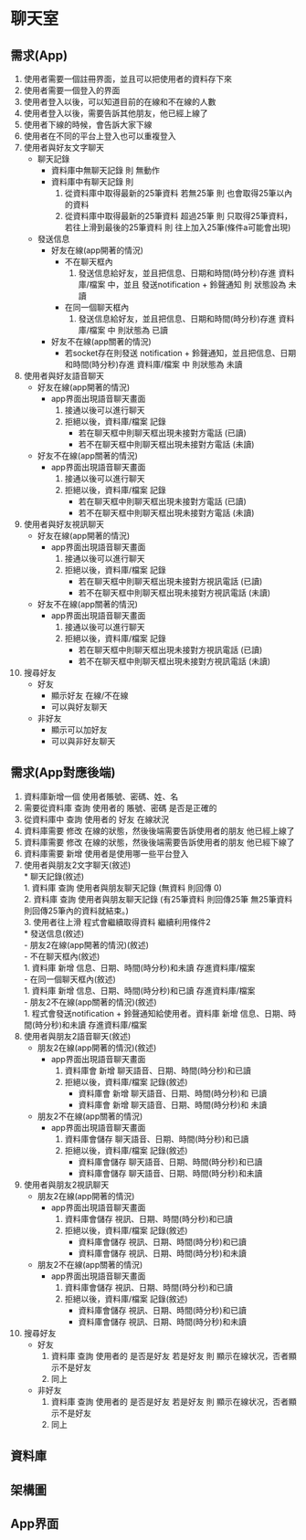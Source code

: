 # 聊天室
## 需求(App)
1. 使用者需要一個註冊界面，並且可以把使用者的資料存下來
2. 使用者需要一個登入的界面
3. 使用者登入以後，可以知道目前的在線和不在線的人數
4. 使用者登入以後，需要告訴其他朋友，他已經上線了
5. 使用者下線的時候，會告訴大家下線
6. 使用者在不同的平台上登入也可以重複登入
7.  使用者與好友文字聊天
    * 聊天記錄  
        - 資料庫中無聊天記錄 則 無動作
        - 資料庫中有聊天記錄 則
            1. 從資料庫中取得最新的25筆資料 若無25筆 則 也會取得25筆以內的資料
            2. 從資料庫中取得最新的25筆資料 超過25筆 則 只取得25筆資料，若往上滑到最後的25筆資料 則 往上加入25筆(條件a可能會出現)
    * 發送信息
        - 好友在線(app開著的情況)
            - 不在聊天框內
                1. 發送信息給好友，並且把信息、日期和時間(時分秒)存進 資料庫/檔案 中，並且 發送notification + 鈴聲通知 則 狀態設為 未讀
            - 在同一個聊天框內
                1. 發送信息給好友，並且把信息、日期和時間(時分秒)存進 資料庫/檔案 中 則狀態為 已讀  
        - 好友不在線(app關著的情況)
            - 若socket存在則發送 notification + 鈴聲通知，並且把信息、日期和時間(時分秒)存進 資料庫/檔案 中 則狀態為 未讀  
8. 使用者與好友語音聊天
    * 好友在線(app開著的情況)
        - app界面出現語音聊天畫面
            1. 接通以後可以進行聊天
            2. 拒絕以後，資料庫/檔案 記錄
                - 若在聊天框中則聊天框出現未接對方電話 (已讀)
                - 若不在聊天框中則聊天框出現未接對方電話 (未讀)
    * 好友不在線(app關著的情況)
        - app界面出現語音聊天畫面
            1. 接通以後可以進行聊天
            2. 拒絕以後，資料庫/檔案 記錄
                - 若在聊天框中則聊天框出現未接對方電話 (已讀)
                - 若不在聊天框中則聊天框出現未接對方電話 (未讀)
9. 使用者與好友視訊聊天
    * 好友在線(app開著的情況)
        - app界面出現語音聊天畫面
            1. 接通以後可以進行聊天
            2. 拒絕以後，資料庫/檔案 記錄
                - 若在聊天框中則聊天框出現未接對方視訊電話 (已讀)
                - 若不在聊天框中則聊天框出現未接對方視訊電話 (未讀)
    * 好友不在線(app關著的情況)
        - app界面出現語音聊天畫面
            1. 接通以後可以進行聊天
            2. 拒絕以後，資料庫/檔案 記錄
                - 若在聊天框中則聊天框出現未接對方視訊電話 (已讀)
                - 若不在聊天框中則聊天框出現未接對方視訊電話 (未讀)
10. 搜尋好友
    * 好友
        - 顯示好友 在線/不在線
        - 可以與好友聊天
    * 非好友
        - 顯示可以加好友
        - 可以與非好友聊天

## 需求(App對應後端)
1. 資料庫新增一個 使用者賬號、密碼、姓、名   
2. 需要從資料庫 查詢 使用者的 賬號、密碼 是否是正確的
3. 從資料庫中 查詢 使用者的 好友 在線狀況
4. 資料庫需要 修改 在線的狀態，然後後端需要告訴使用者的朋友  他已經上線了
5. 資料庫需要 修改 在線的狀態，然後後端需要告訴使用者的朋友  他已經下線了
6. 資料庫需要 新增 使用者是使用哪一些平台登入
7. 使用者與朋友2文字聊天(敘述)  
        * 聊天記錄(敘述)  
            1. 資料庫 查詢 使用者與朋友聊天記錄 (無資料 則回傳 0)  
            2. 資料庫 查詢 使用者與朋友聊天記錄 (有25筆資料 則回傳25筆  無25筆資料 則回傳25筆內的資料就結束。)  
            3. 使用者往上滑 程式會繼續取得資料 繼續利用條件2  
        * 發送信息(敘述)  
            - 朋友2在線(app開著的情況)(敘述)  
                - 不在聊天框內(敘述)  
                    1. 資料庫 新增 信息、日期、時間(時分秒)和未讀 存進資料庫/檔案  
                - 在同一個聊天框內(敘述)  
                    1. 資料庫 新增 信息、日期、時間(時分秒)和已讀 存進資料庫/檔案  
            - 朋友2不在線(app關著的情況)(敘述)  
                1. 程式會發送notification + 鈴聲通知給使用者。資料庫 新增 信息、日期、時間(時分秒)和未讀 存進資料庫/檔案  
8. 使用者與朋友2語音聊天(敘述)  
    * 朋友2在線(app開著的情況)(敘述)  
        - app界面出現語音聊天畫面  
            1. 資料庫會 新增 聊天語音、日期、時間(時分秒)和已讀  
            2. 拒絕以後，資料庫/檔案 記錄(敘述)  
                - 資料庫會 新增 聊天語音、日期、時間(時分秒)和 已讀  
                - 資料庫會 新增 聊天語音、日期、時間(時分秒)和 未讀  
    * 朋友2不在線(app關著的情況)  
        - app界面出現語音聊天畫面  
            1. 資料庫會儲存 聊天語音、日期、時間(時分秒)和已讀  
            2. 拒絕以後，資料庫/檔案 記錄(敘述)  
                - 資料庫會儲存 聊天語音、日期、時間(時分秒)和已讀  
                - 資料庫會儲存 聊天語音、日期、時間(時分秒)和未讀  
9. 使用者與朋友2視訊聊天  
    * 朋友2在線(app開著的情況)  
        - app界面出現語音聊天畫面  
            1. 資料庫會儲存 視訊、日期、時間(時分秒)和已讀  
            2. 拒絕以後，資料庫/檔案 記錄(敘述)  
                - 資料庫會儲存 視訊、日期、時間(時分秒)和已讀  
                - 資料庫會儲存 視訊、日期、時間(時分秒)和未讀  
    * 朋友2不在線(app關著的情況)  
        - app界面出現語音聊天畫面  
            1. 資料庫會儲存 視訊、日期、時間(時分秒)和已讀  
            2. 拒絕以後，資料庫/檔案 記錄(敘述)  
                - 資料庫會儲存 視訊、日期、時間(時分秒)和已讀  
                - 資料庫會儲存 視訊、日期、時間(時分秒)和未讀  
10. 搜尋好友  
    * 好友  
         1. 資料庫 查詢 使用者的 是否是好友 若是好友 則 顯示在線状况，否者顯示不是好友  
         2. 同上  
    * 非好友  
         1. 資料庫 查詢 使用者的 是否是好友 若是好友 則 顯示在線状况，否者顯示不是好友  
         2. 同上  
## 資料庫


## 架構圖


## App界面
